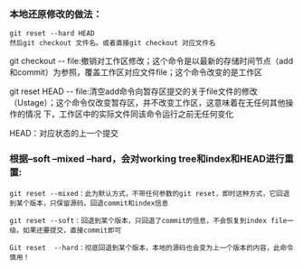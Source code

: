 ### 本地还原修改的做法：
    git reset --hard HEAD
    然后git checkout 文件名。或者直接git checkout 对应文件名

  git checkout -- file:撤销对工作区修改；这个命令是以最新的存储时间节点（add和commit）为参照，覆盖工作区对应文件file；这个命令改变的是工作区
  
  git reset HEAD -- file:清空add命令向暂存区提交的关于file文件的修改（Ustage）；这个命令仅改变暂存区，并不改变工作区，这意味着在无任何其他操作的情况    下，工作区中的实际文件同该命令运行之前无任何变化
  
  HEAD：对应状态的上一个提交
  
  
  ### 根据–soft –mixed –hard，会对working tree和index和HEAD进行重置:
    git reset --mixed：此为默认方式，不带任何参数的git reset，即时这种方式，它回退到某个版本，只保留源码，回退commit和index信息

    git reset --soft：回退到某个版本，只回退了commit的信息，不会恢复到index file一级。如果还要提交，直接commit即可
    
    Git reset  --hard：彻底回退到某个版本，本地的源码也会变为上一个版本的内容，此命令 慎用！
